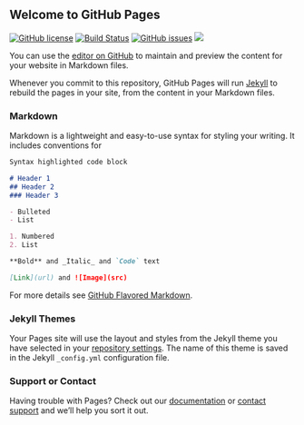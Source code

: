 ## Welcome to GitHub Pages

[![GitHub license](https://img.shields.io/badge/license-MIT-blue.svg)](https://raw.githubusercontent.com/vkural/kiosk/master/LICENSE)
[![Build Status](https://img.shields.io/travis/vkural/kiosk.svg?branch=master)](https://travis-ci.org/vkural/kiosk)
[![GitHub issues](https://img.shields.io/github/issues/vkural/kiosk.svg)](https://github.com/vkural/kiosk/issues) [![](https://img.shields.io/github/issues-closed-raw/vkural/kiosk.svg)](https://github.com/vkural/kiosk/issues?q=is%3Aissue+is%3Aclosed)


You can use the [editor on GitHub](https://github.com/vkural/kiosk/edit/master/README.md) to maintain and preview the content for your website in Markdown files.

Whenever you commit to this repository, GitHub Pages will run [Jekyll](https://jekyllrb.com/) to rebuild the pages in your site, from the content in your Markdown files.

### Markdown

Markdown is a lightweight and easy-to-use syntax for styling your writing. It includes conventions for

```markdown
Syntax highlighted code block

# Header 1
## Header 2
### Header 3

- Bulleted
- List

1. Numbered
2. List

**Bold** and _Italic_ and `Code` text

[Link](url) and ![Image](src)
```

For more details see [GitHub Flavored Markdown](https://guides.github.com/features/mastering-markdown/).

### Jekyll Themes

Your Pages site will use the layout and styles from the Jekyll theme you have selected in your [repository settings](https://github.com/vkural/kiosk/settings). The name of this theme is saved in the Jekyll `_config.yml` configuration file.

### Support or Contact

Having trouble with Pages? Check out our [documentation](https://help.github.com/categories/github-pages-basics/) or [contact support](https://github.com/contact) and we’ll help you sort it out.
